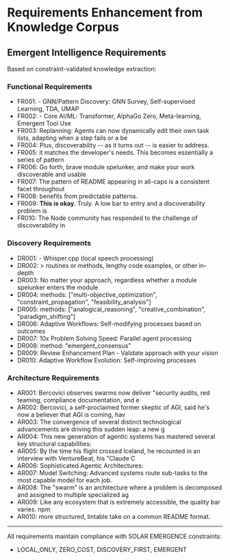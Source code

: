 # Requirements Enhancement from Knowledge Corpus

## Emergent Intelligence Requirements
Based on constraint-validated knowledge extraction:

### Functional Requirements
- FR001: - GNN/Pattern Discovery: GNN Survey, Self-supervised Learning, TDA, UMAP
- FR002: - Core AI/ML: Transformer, AlphaGo Zero, Meta-learning, Emergent Tool Use
- FR003: Replanning: Agents can now dynamically edit their own task lists, adapting when a step fails or a be
- FR004: Plus, discoverability -- as it turns out -- is easier to address.
- FR005: it matches the developer's needs. This becomes essentially a series of pattern
- FR006: Go forth, brave module spelunker, and make your work discoverable and usable
- FR007: The pattern of README appearing in all-caps is a consistent facet throughout
- FR008: benefits from predictable patterns.
- FR009: **This is okay**. Truly. A low bar to entry and a discoverability problem is
- FR010: The Node community has responded to the challenge of discoverability in

### Discovery Requirements  
- DR001: - Whisper.cpp (local speech processing)
- DR002: > routines or methods, lengthy code examples, or other in-depth
- DR003: No matter your approach, regardless whether a module spelunker enters the module
- DR004: methods: ["multi-objective_optimization", "constraint_propagation", "feasibility_analysis"]
- DR005: methods: ["analogical_reasoning", "creative_combination", "paradigm_shifting"]
- DR006: Adaptive Workflows: Self-modifying processes based on outcomes
- DR007: 10x Problem Solving Speed: Parallel agent processing
- DR008: method: "emergent_consensus"
- DR009: Review Enhancement Plan - Validate approach with your vision
- DR010: Adaptive Workflow Evolution: Self-improving processes

### Architecture Requirements
- AR001: Bercovici observes swarms now deliver "security audits, red teaming, compliance documentation, and e
- AR002: Bercovici, a self-proclaimed former skeptic of AGI, said he's now a believer that AGI is coming, hav
- AR003: The convergence of several distinct technological advancements are driving this sudden leap: a new g
- AR004: This new generation of agentic systems has mastered several key structural capabilities:
- AR005: By the time his flight crossed Iceland, he recounted in an interview with VentureBeat, his "Claude C
- AR006: Sophisticated Agentic Architectures:
- AR007: Model Switching: Advanced systems route sub-tasks to the most capable model for each job.
- AR008: The "swarm" is an architecture where a problem is decomposed and assigned to multiple specialized ag
- AR009: Like any ecosystem that is extremely accessible, the quality bar varies. npm
- AR010: more structured, lintable take on a common README format.

---
All requirements maintain compliance with SOLAR EMERGENCE constraints:
- LOCAL_ONLY, ZERO_COST, DISCOVERY_FIRST, EMERGENT
